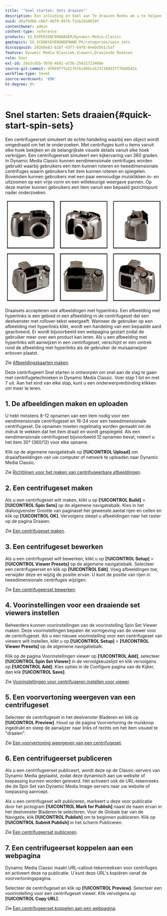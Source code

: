 ```yaml
---
title: '"Snel starten: Sets draaien"'
description: Een inleiding en Snel aan Te draaien Reeks om u te helpen snel aan de slag gaan.
uuid: d0af9db6-cb6f-48f0-89f6-f3ab2da0659f
contentOwner: admin
content-type: reference
products: SG_EXPERIENCEMANAGER/Dynamic-Media-Classic
geptopics: SG_SCENESEVENONDEMAND_PK/categories/spin_sets
discoiquuid: 282b8e83-b20f-43f7-b9f8-6eebd5b1c5a7
feature: Dynamic Media Klassiek,Viewers,Draaiende Reeksen
role: User
exl-id: 26e3cd5b-f070-4b92-af36-25631723460e
source-git-commit: df689ff5a127bfbc400ca5331168d1ff7bb0b42e
workflow-type: tm+mt
source-wordcount: '696'
ht-degree: 0%

---
```


# Snel starten: Sets draaien{#quick-start-spin-sets}

Een centrifugeerset simuleert de echte handeling waarbij een object wordt omgedraaid om het te onderzoeken. Met centrifuges kunt u items vanuit elke hoek bekijken en de belangrijkste visuele details vanuit elke hoek verkrijgen. Een centrifugeerset simuleert een kijkervaring van 360 graden. In Dynamic Media Classic kunnen eendimensionale centrifuges worden gebruikt waarbij gebruikers een item kunnen roteren en tweedimensionale centrifuges waarin gebruikers het item kunnen roteren en spiegelen. Bovendien kunnen gebruikers met een paar eenvoudige muisklikken in- en uitzoomen op een vrije vorm en een willekeurige weergave pannen. Op deze manier kunnen gebruikers een item vanuit een bepaald gezichtspunt nader onderzoeken.

![Afbeeldingen voor een centrifugeerset.](/help/assets/spin_set.png)

Draaisets accepteren ook afbeeldingen met hyperlinks. Een afbeelding met hyperlinks is een gebied in een afbeelding in de centrifugeset dat een deelvenster met rollover-tekst weergeeft. Wanneer de gebruiker op een afbeelding met hyperlinks klikt, wordt een handeling van een bepaalde aard geactiveerd. Er wordt bijvoorbeeld een webpagina gestart zodat de gebruiker meer over een product kan leren. Als u een afbeelding met hyperlinks wilt aanwijzen in een centrifugeset, verschijnt er een omtrek rond de afbeelding met hyperlinks als de gebruiker de muisaanwijzer erboven plaatst.

Zie [Afbeeldingskaarten maken](creating-image-maps.md).

Deze centrifugeert Snel starten is ontworpen om snel aan de slag te gaan met centrifugetechnieken in Dynamic Media Classic. Voer stap 1 tot en met 7 uit. Aan het eind van elke stap, kunt u een onderwerpverbinding klikken om meer te leren.

## 1. De afbeeldingen maken en uploaden

U hebt minstens 8-12 opnamen van een item nodig voor een eendimensionale centrifugeset en 16-24 voor een tweedimensionale centrifugeset. De opnamen moeten regelmatig worden gemaakt om de indruk te wekken dat het item draait en wordt gespiegeld. Als een eendimensionale centrifugeset bijvoorbeeld 12 opnamen bevat, roteert u het item 30° (360/12) voor elke opname.

Klik op de algemene navigatiebalk op **[!UICONTROL Upload]** om draaiafbeeldingen van uw computer of netwerk te uploaden naar Dynamic Media Classic.

Zie [Richtlijnen voor het maken van centrifugeerbare afbeeldingen](creating-spin-set.md#guidelines-for-shooting-spin-set-images).

## 2. Een centrifugeset maken

Als u een centrifugeset wilt maken, klikt u op **[!UICONTROL Build]** > **[!UICONTROL Spin Sets]** op de algemene navigatiebalk. Kies in het dialoogvenster Grootte van paginaset het gewenste aantal rijen en cellen en klik op **[!UICONTROL OK]**. Vervolgens sleept u afbeeldingen naar het raster op de pagina Draaien.

Zie [Een centrifugeset maken](creating-spin-set.md#creating-a-spin-set).

<!-- 

Comment Type: remark
Last Modified By: unknown unknown 
Last Modified Date: 

<p>See <a href="#UnresolvedLink-sc7_spinsets_sp.xml#WS98ca2e6790647c06-245331fc135ab744793-8000">Including Image Maps in Spin Sets</a> to add clickable, hotspot regions, known as Image Maps, to images in a Spin Set. </p>

 -->

<!-- 

Comment Type: remark
Last Modified By: unknown unknown 
Last Modified Date: 

<p>See also <a href="#UnresolvedLink-sc7_spinsets_sp.xml#WS98ca2e6790647c06229f600f135ab7cc461-8000">Managing InfoPanel content</a>.</p>

 -->

## 3. Een centrifugeset bewerken

Als u een centrifugeset wilt bewerken, klikt u op **[!UICONTROL Setup]** > **[!UICONTROL Viewer Presets]** op de algemene navigatiebalk. Selecteer een centrifugeerset en klik op **[!UICONTROL Edit]**. Voeg afbeeldingen toe, verwijder deze en wijzig de positie ervan. U kunt de positie van rijen in tweedimensionale centrifuges wijzigen.

Zie [Een centrifugeerset bewerken](creating-spin-set.md#editing-a-spin-set).

## 4. Voorinstellingen voor een draaiende set viewers instellen

Beheerders kunnen voorinstellingen van de voorinstelling Spin Set Viewer maken. Deze voorinstellingen bepalen de vormgeving van de viewer voor de centrifugeset. Als u een nieuwe voorinstelling voor een centrifugeset van viewers wilt instellen, klikt u op **[!UICONTROL Setup]** > **[!UICONTROL Viewer Presets]** op de algemene navigatiebalk.

Klik op de pagina Voorinstellingen viewer op **[!UICONTROL Add]**, selecteer **[!UICONTROL Spin Set Viewer]** in de vervolgkeuzelijst en klik vervolgens op **[!UICONTROL Add]**. Kies opties in de Configure pagina van de Kijker, dan klik **[!UICONTROL Save]**.

Zie [Voorinstellingen voor centrifugeren instellen voor viewer](setting-spin-set-viewer-presets.md#setting-up-spin-set-viewer-presets).

## 5. Een voorvertoning weergeven van een centrifugeset

Selecteer de centrifugeset in het deelvenster Bladeren en klik op **[!UICONTROL Preview]**. Houd op de pagina Voorvertoning de muisknop ingedrukt en sleep de aanwijzer naar links of rechts om het item visueel te &quot;draaien&quot;.

Zie [Een voorvertoning weergeven van een centrifugeset](previewing-spin-set.md#previewing-a-spin-set).

## 6. Een centrifugeerset publiceren

Als u een centrifugeerset publiceert, wordt deze op de Classic-servers van Dynamic Media geplaatst, zodat deze dynamisch aan uw website of toepassing kunnen worden geleverd. Het activeert ook de URL-tekenreeks die de Spin Set van Dynamic Media Image-servers naar uw website of toepassing aanroept.

Als u een centrifugeset wilt publiceren, markeert u deze voor publicatie door het pictogram **[!UICONTROL Mark for Publish]** naast de naam ervan in het deelvenster Bladeren te selecteren. Voor de Globale bar van de Navigatie, klik **[!UICONTROL Publish]** om te beginnen publiceren. Klik op **[!UICONTROL Submit Publish]** in het scherm Publiceren.

Zie [Een centrifugeerset publiceren](publishing-spin-set.md#publishing-a-spin-set).

## 7. Een centrifugeerset koppelen aan een webpagina

Dynamic Media Classic maakt URL-callout-tekenreeksen voor centrifuges en activeert deze na publicatie. U kunt deze URL&#39;s kopiëren vanaf de voorvertoningspagina.

Selecteer de centrifugeset en klik op **[!UICONTROL Preview]**. Selecteer een voorinstelling voor een centrifugeset viewer. Klik vervolgens op **[!UICONTROL Copy URL]**.

Zie [Een centrifugeerset koppelen aan een webpagina](linking-spin-set-web-page.md#linking-a-spin-set-to-a-web-page).
